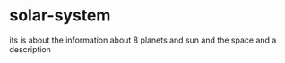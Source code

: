 # solar-system
its is about  the information about 8 planets and sun and the space and a description
